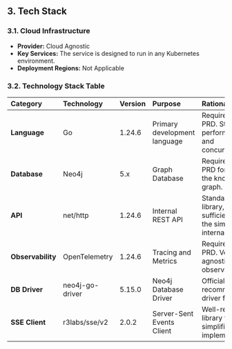 ## 3. Tech Stack

### 3.1. Cloud Infrastructure

-   **Provider:** Cloud Agnostic
-   **Key Services:** The service is designed to run in any Kubernetes environment.
-   **Deployment Regions:** Not Applicable

### 3.2. Technology Stack Table

| Category | Technology | Version | Purpose | Rationale |
| :--- | :--- |:--------| :--- | :--- |
| **Language** | Go | 1.24.6  | Primary development language | Required by PRD. Strong performance and concurrency. |
| **Database** | Neo4j | 5.x     | Graph Database | Required by PRD for storing the knowledge graph. |
| **API** | net/http | 1.24.6  | Internal REST API | Standard library, sufficient for the simple internal API. |
| **Observability** | OpenTelemetry | 1.24.6  | Tracing and Metrics | Required by PRD. Vendor-agnostic observability. |
| **DB Driver** | neo4j-go-driver | 5.15.0  | Neo4j Database Driver | Official and recommended driver for Go. |
| **SSE Client** | r3labs/sse/v2 | 2.0.2   | Server-Sent Events Client | Well-regarded library for SSE, simplifies client implementation. |
